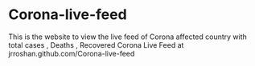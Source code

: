 # Corona-live-feed
This is the website to view the live feed of Corona affected country with total cases , Deaths , Recovered
Corona Live Feed at jrroshan.github.com/Corona-live-feed
